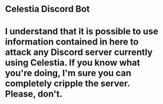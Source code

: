 # Celestia Discord Bot

# I understand that it is possible to use information contained in here to attack any Discord server currently using Celestia. If you know what you're doing, I'm sure you can completely cripple the server. Please, don't.
